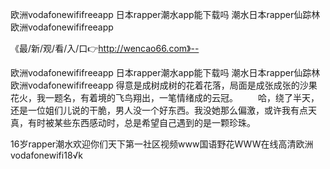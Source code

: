 欧洲vodafonewififreeapp
日本rapper潮水app能下载吗
潮水日本rapper仙踪林
欧洲vodafonewififreeapp


《最/新/观/看/入/口👉http://wencao66.com》--

欧洲vodafonewififreeapp
日本rapper潮水app能下载吗
潮水日本rapper仙踪林
欧洲vodafonewififreeapp
得意是成树成树的花着花落，局面是成张成张的沙果花火，我一题名，有着境的飞鸟翔出，一笔情绪成的云冠。
　　哈，绕了半天，还是一位姐们儿说的干脆，男人没一个好东西。我没她那么偏激，或许我有点天真，有时被某些东西感动时，总是希望自己遇到的是一颗珍珠。





16岁rapper潮水欢迎你们天下第一社区视频www国语野花WWW在线高清欧洲vodafonewifi18√k
